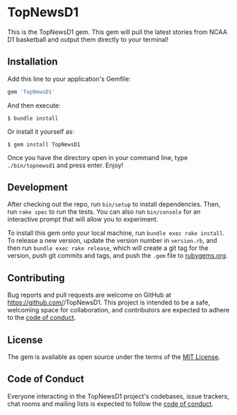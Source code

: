 # TopNewsD1

This is the TopNewsD1 gem. This gem will pull the latest stories from NCAA D1 basketball and output them directly to your terminal!

## Installation

Add this line to your application's Gemfile:

```ruby
gem 'TopNewsD1'
```

And then execute:

    $ bundle install

Or install it yourself as:

    $ gem install TopNewsD1

Once you have the directory open in your command line, type `./bin/topnewsd1` and press enter. Enjoy!

## Development

After checking out the repo, run `bin/setup` to install dependencies. Then, run `rake spec` to run the tests. You can also run `bin/console` for an interactive prompt that will allow you to experiment.

To install this gem onto your local machine, run `bundle exec rake install`. To release a new version, update the version number in `version.rb`, and then run `bundle exec rake release`, which will create a git tag for the version, push git commits and tags, and push the `.gem` file to [rubygems.org](https://rubygems.org).

## Contributing

Bug reports and pull requests are welcome on GitHub at https://github.com/<ohjacksn>/TopNewsD1. This project is intended to be a safe, welcoming space for collaboration, and contributors are expected to adhere to the [code of conduct](https://github.com/<ohjacksn>/TopNewsD1/blob/master/CODE_OF_CONDUCT.md).


## License

The gem is available as open source under the terms of the [MIT License](https://opensource.org/licenses/MIT).

## Code of Conduct

Everyone interacting in the TopNewsD1 project's codebases, issue trackers, chat rooms and mailing lists is expected to follow the [code of conduct](https://github.com/<ohjacksn>/TopNewsD1/blob/master/CODE_OF_CONDUCT.md).
